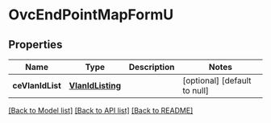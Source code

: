 # OvcEndPointMapFormU
## Properties

Name | Type | Description | Notes
------------ | ------------- | ------------- | -------------
**ceVlanIdList** | [**VlanIdListing**](VlanIdListing.md) |  | [optional] [default to null]

[[Back to Model list]](../README.md#documentation-for-models) [[Back to API list]](../README.md#documentation-for-api-endpoints) [[Back to README]](../README.md)

